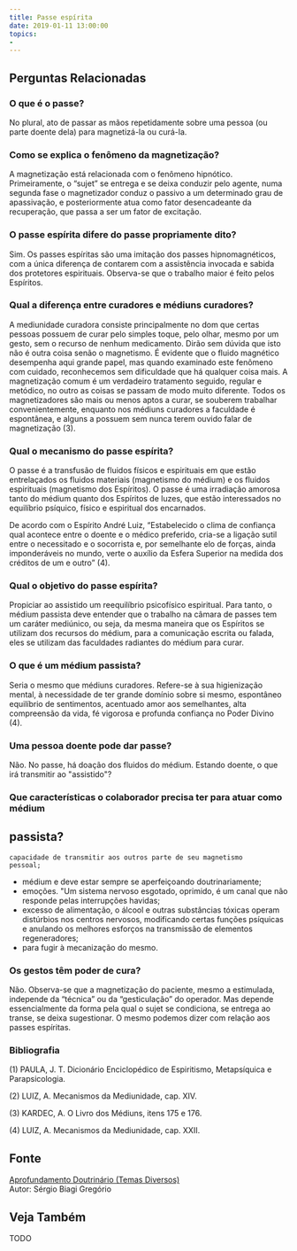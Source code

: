 ```yaml
---
title: Passe espírita
date: 2019-01-11 13:00:00
topics: 
- 
---
```




## Perguntas Relacionadas

### O que é o passe?
No plural, ato de passar as mãos repetidamente sobre uma pessoa (ou
parte doente dela) para magnetizá-la ou curá-la.

### Como se explica o fenômeno da magnetização?
A magnetização está relacionada com o fenômeno hipnótico. Primeiramente,
o “sujet” se entrega e se deixa conduzir pelo agente, numa segunda fase
o magnetizador conduz o passivo a um determinado grau de apassivação, e
posteriormente atua como fator desencadeante da recuperação, que passa a
ser um fator de excitação.

### O passe espírita difere do passe propriamente dito?
Sim. Os passes espíritas são uma imitação dos passes hipnomagnéticos,
com a única diferença de contarem com a assistência invocada e sabida
dos protetores espirituais. Observa-se que o trabalho maior é feito
pelos Espíritos.

### Qual a diferença entre curadores e médiuns curadores?
A mediunidade curadora consiste principalmente no dom que certas pessoas
possuem de curar pelo simples toque, pelo olhar, mesmo por um gesto, sem
o recurso de nenhum medicamento. Dirão sem dúvida que isto não é outra
coisa senão o magnetismo. É evidente que o fluido magnético desempenha
aqui grande papel, mas quando examinado este fenômeno com cuidado,
reconhecemos sem dificuldade que há qualquer coisa mais. A magnetização
comum é um verdadeiro tratamento seguido, regular e metódico, no outro
as coisas se passam de modo muito diferente. Todos os magnetizadores são
mais ou menos aptos a curar, se souberem trabalhar convenientemente,
enquanto nos médiuns curadores a faculdade é espontânea, e alguns a
possuem sem nunca terem ouvido falar de magnetização (3).

### Qual o mecanismo do passe espírita?
O passe é a transfusão de fluidos físicos e espirituais em que estão
entrelaçados os fluidos materiais (magnetismo do médium) e os fluidos
espirituais (magnetismo dos Espíritos). O passe é uma irradiação amorosa
tanto do médium quanto dos Espíritos de luzes, que estão interessados no
equilíbrio psíquico, físico e espiritual dos encarnados.

De acordo com o Espírito André Luiz, “Estabelecido o clima de confiança
qual acontece entre o doente e o médico preferido, cria-se a ligação
sutil entre o necessitado e o socorrista e, por semelhante elo de
forças, ainda imponderáveis no mundo, verte o auxílio da Esfera Superior
na medida dos créditos de um e outro” (4).

### Qual o objetivo do passe espírita?
Propiciar ao assistido um reequilíbrio psicofísico espiritual. Para
tanto, o médium passista deve entender que o trabalho na câmara de
passes tem um caráter mediúnico, ou seja, da mesma maneira que os
Espíritos se utilizam dos recursos do médium, para a comunicação escrita
ou falada, eles se utilizam das faculdades radiantes do médium para
curar.

### O que é um médium passista?
Seria o mesmo que médiuns curadores. Refere-se à sua higienização
mental, à necessidade de ter grande domínio sobre si mesmo, espontâneo
equilíbrio de sentimentos, acentuado amor aos semelhantes, alta
compreensão da vida, fé vigorosa e profunda confiança no Poder Divino
(4).

### Uma pessoa doente pode dar passe?
Não. No passe, há doação dos fluidos do médium. Estando doente, o que
irá transmitir ao "assistido"?
### Que características o colaborador precisa ter para atuar como médium
passista?
-   
    capacidade de transmitir aos outros parte de seu magnetismo
    pessoal;
-   
    médium e deve estar sempre se aperfeiçoando doutrinariamente;
-   
    emoções. "Um sistema nervoso esgotado, oprimido, é um canal que não
    responde pelas interrupções havidas;
-   
    excesso de alimentação, o álcool e outras substâncias tóxicas operam
    distúrbios nos centros nervosos, modificando certas funções
    psíquicas e anulando os melhores esforços na transmissão de
    elementos regeneradores;
-   
    para fugir à mecanização do mesmo.

### Os gestos têm poder de cura?
Não. Observa-se que a magnetização do paciente, mesmo a estimulada,
independe da “técnica” ou da “gesticulação” do operador. Mas depende
essencialmente da forma pela qual o sujet se condiciona, se entrega ao
transe, se deixa sugestionar. O mesmo podemos dizer com relação aos
passes espíritas.


### Bibliografia
(1) PAULA, J. T. Dicionário Enciclopédico de Espiritismo, Metapsíquica
e Parapsicologia.

(2) LUIZ, A. Mecanismos da Mediunidade, cap. XIV.

(3) KARDEC, A. O Livro dos Médiuns, itens 175 e 176.

(4) LUIZ, A. Mecanismos da Mediunidade, cap. XXII.

## Fonte
[Aprofundamento Doutrinário (Temas Diversos)](https://sites.google.com/view/aprofundamentodoutrinario/passe-espírita)  
Autor: Sérgio Biagi Gregório



## Veja Também
TODO


